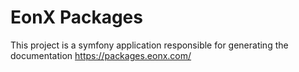 # EonX Packages

This project is a symfony application responsible for generating the documentation https://packages.eonx.com/
